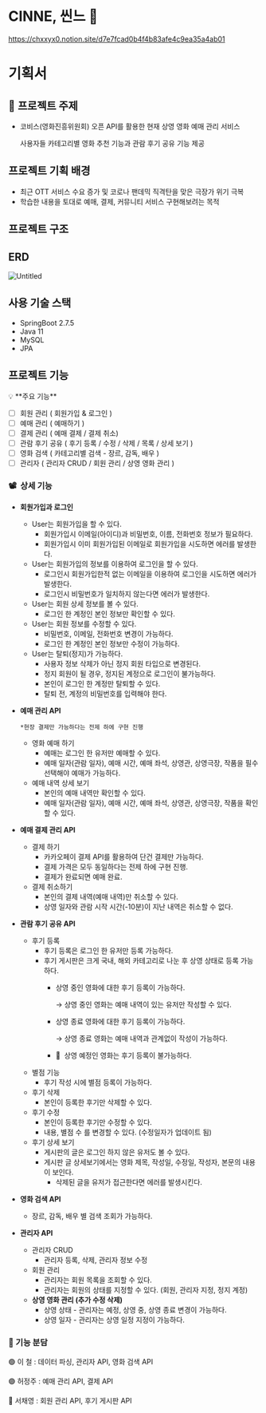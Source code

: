 # CINNE, 씬느 🍿
https://chxxyx0.notion.site/d7e7fcad0b4f4b83afe4c9ea35a4ab01

# 기획서

## 🍿 **프로젝트 주제**

- 코비스(영화진흥위원회) 오픈 API를 활용한 현재 상영 영화 예매 관리 서비스
    
    사용자들 카테고리별 영화 추천 기능과 관람 후기 공유 기능 제공
    

## **프로젝트 기획 배경**

- 최근 OTT 서비스 수요 증가 및 코로나 팬데믹 직격탄을 맞은 극장가 위기 극복
- 학습한 내용을 토대로 예매, 결제, 커뮤니티 서비스 구현해보려는 목적

## **프로젝트 구조**

## ERD

![Untitled](https://s3-us-west-2.amazonaws.com/secure.notion-static.com/fdf53ca4-221a-423b-a17a-e84a0abf5db7/Untitled.png)

## 사용 기술 스택

- SpringBoot 2.7.5
- Java 11
- MySQL
- JPA

## 프로젝트 기능

<aside>
💡 **주요 기능**

- [ ]  회원 관리 ( 회원가입 & 로그인 )
- [ ]  예매 관리 ( 예매하기 )
- [ ]  결제 관리 ( 예매 결제 / 결제 취소)
- [ ]  관람 후기 공유 ( 후기 등록 / 수정 / 삭제 / 목록 / 상세 보기 )
- [ ]  영화 검색 ( 카테고리별 검색 - 장르, 감독, 배우 )
- [ ]  관리자 ( 관리자 CRUD / 회원 관리 / 상영 영화 관리 )
</aside>

### 📽️  상세 기능

- **회원가입과 로그인**
    - User는 회원가입을 할 수 있다.
        - 회원가입시 이메일(아이디)과 비밀번호, 이름, 전화번호 정보가 필요하다.
        - 회원가입시 이미 회원가입된 이메일로 회원가입을 시도하면 에러를 발생한다.
    - User는 회원가입의 정보를 이용하여 로그인을 할 수 있다.
        - 로그인시 회원가입한적 없는 이메일을 이용하여 로그인을 시도하면 에러가 발생한다.
        - 로그인시 비밀번호가 일치하지 않는다면 에러가 발생한다.
    - User는 회원 상세 정보를 볼 수 있다.
        - 로그인 한 계정인 본인 정보만 확인할 수 있다.
    - User는 회원 정보를 수정할 수 있다.
        - 비밀번호, 이메일, 전화번호 변경이 가능하다.
        - 로그인 한 계정인 본인 정보만 수정이 가능하다.
    - User는 탈퇴(정지)가 가능하다.
        - 사용자 정보 삭제가 아닌 정지 회원 타입으로 변경된다.
        - 정지 회원이 될 경우, 정지된 계정으로 로그인이 불가능하다.
        - 본인이 로그인 한 계정만 탈퇴할 수 있다.
        - 탈퇴 전, 계정의 비밀번호를 입력해야 한다.
    
- **예매 관리 API**
    
    `*현장 결제만 가능하다는 전제 하에 구현 진행`
    
    - 영화 예매 하기
        - 예매는 로그인 한 유저만 예매할 수 있다.
        - 예매 일자(관람 일자), 예매 시간, 예매 좌석, 상영관, 상영극장, 작품을 필수 선택해야 예매가 가능하다.
    - 예매 내역 상세 보기
        - 본인의 예매 내역만 확인할 수 있다.
        - 예매 일자(관람 일자), 예매 시간, 예매 좌석, 상영관, 상영극장, 작품을 확인할 수 있다.
- **예매 결제 관리 API**
    - 결제 하기
        - 카카오페이 결제 API를 활용하여 단건 결제만 가능하다.
        - 결제 가격은 모두 동일하다는 전제 하에 구현 진행.
        - 결제가 완료되면 예매 완료.
    - 결제 취소하기
        - 본인의 결제 내역(예매 내역)만 취소할 수 있다.
        - 상영 일자와 관람 시작 시간(-10분)이 지난 내역은 취소할 수 없다.
    
- **관람 후기 공유 API**
    - 후기 등록
        - 후기 등록은 로그인 한 유저만 등록 가능하다.
        - 후기 게시판은 크게 국내, 해외 카테고리로 나눈 후 상영 상태로 등록 가능하다.
            - 상영 중인 영화에 대한 후기 등록이 가능하다.
                
                → 상영 중인 영화는 예매 내역이 있는 유저만 작성할 수 있다.
                
            - 상영 종료 영화에 대한 후기 등록이 가능하다.
                
                → 상영 종료 영화는 예매 내역과 관계없이 작성이 가능하다.
                
            - 🚫  상영 예정인 영화는 후기 등록이 불가능하다.
    - 별점 기능
        - 후기 작성 시에 별점 등록이 가능하다.
    - 후기 삭제
        - 본인이 등록한 후기만 삭제할 수 있다.
    - 후기 수정
        - 본인이 등록한 후기만 수정할 수 있다.
        - 내용, 별점 수 를 변경할 수 있다. (수정일자가 업데이트 됨)
    - 후기 상세 보기
        - 게시판의 글은 로그인 하지 않은 유저도 볼 수 있다.
        - 게시판 글 상세보기에서는 영화 제목, 작성일, 수정일, 작성자, 본문의 내용이 보인다.
            - 삭제된 글을 유저가 접근한다면 에러를 발생시킨다.
    
- **영화 검색 API**
    - 장르, 감독, 배우 별 검색 조회가 가능하다.
- **관리자 API**
    - 관리자 CRUD
        - 관리자 등록, 삭제, 관리자 정보 수정
    - 회원 관리
        - 관리자는 회원 목록을 조회할 수 있다.
        - 관리자는 회원의 상태를 지정할 수 있다. (회원, 관리자 지정, 정지 계정)
    - **상영 영화 관리 (추가 수정 삭제)**
        - 상영 상태 - 관리자는 예정, 상영 중, 상영 종료 변경이 가능하다.
        - 상영 일자 - 관리자는 상영 일정 지정이 가능하다.
    

### 📢 기능 분담

🟢 이 철 : 데이터 파싱, 관리자 API, 영화 검색 API

🟣 허정주 : 예매 관리 API, 결제 API

🔵 서채영 : 회원 관리 API, 후기 게시판 API
